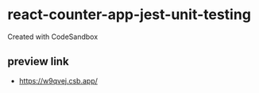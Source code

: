 # react-counter-app-jest-unit-testing
Created with CodeSandbox

## preview link
- https://w9qvej.csb.app/
